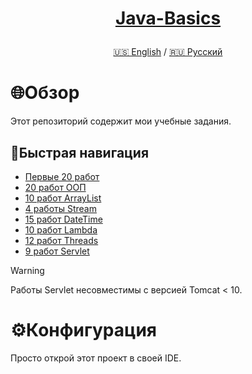<h1>
<p align="center">
<a href="https://github.com/GnomeShift/Java-basics" target="_blank" rel="noopener noreferrer">Java-Basics</a>
</p>
</h1>

<p align="center">
 <a href="README.md">🇺🇸 English</a>
 /
  <a href="README-ru.md">🇷🇺 Русский</a>
</p>

# 🌐Обзор
Этот репозиторий содержит мои учебные задания.

## 🚀Быстрая навигация
* [Первые 20 работ](Tasks/First20/src)
* [20 работ ООП](Tasks/OOP20/src)
* [10 работ ArrayList](Tasks/ArrayList10/src)
* [4 работы Stream](Tasks/Stream4/src)
* [15 работ DateTime](Tasks/DateTime15/src)
* [10 работ Lambda](Tasks/Lambda10/src)
* [12 работ Threads](Tasks/Threads12/src)
* [9 работ Servlet](Tasks/Servlet9/src)
> [!WARNING]
> Работы Servlet несовместимы с версией Tomcat < 10.

# ⚙️Конфигурация
Просто открой этот проект в своей IDE.
